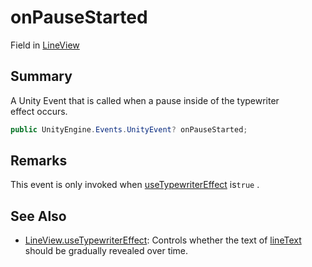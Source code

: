# onPauseStarted

Field in [LineView](yarn.unity.legacy.lineview.md)

## Summary

A Unity Event that is called when a pause inside of the typewriter\
effect occurs.

```csharp
public UnityEngine.Events.UnityEvent? onPauseStarted;
```

## Remarks

This event is only invoked when [useTypewriterEffect](yarn.unity.legacy.lineview.usetypewritereffect.md) is`true` .

## See Also

* [LineView.useTypewriterEffect](yarn.unity.legacy.lineview.usetypewritereffect.md): Controls whether the text of [lineText](yarn.unity.legacy.lineview.linetext.md) should be gradually revealed over time.

